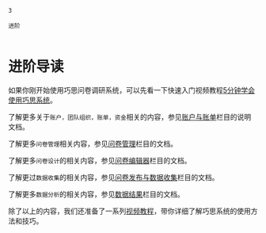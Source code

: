 ```index
3
```
```tag
进阶
```
```summary

```

# 进阶导读

如果你刚开始使用巧思问卷调研系统，可以先看一下快速入门视频教程[5分钟学会使用巧思系统](./five-minites.md)。

了解更多关于`账户，团队组织，账单，资金`相关的内容，参见[账户与账单](../account/concept.md)栏目的说明文档。

了解更多`问卷管理`相关内容，参见[问卷管理](../dashboard/concept.md)栏目的文档。

了解更多`问卷设计`的相关内容，参见[问卷编辑器](../design/concept.md)栏目的文档。

了解更过`数据收集`的相关内容，参见[问卷发布与数据收集](../collection/concept.md)栏目的文档。

了解更多`数据分析`的相关内容，参见[数据结果](../result/concept.md)栏目的文档。

除了以上的内容，我们还准备了一系列[视频教程](../tutorials/concept.md)，带你详细了解巧思系统的使用方法和技巧。
